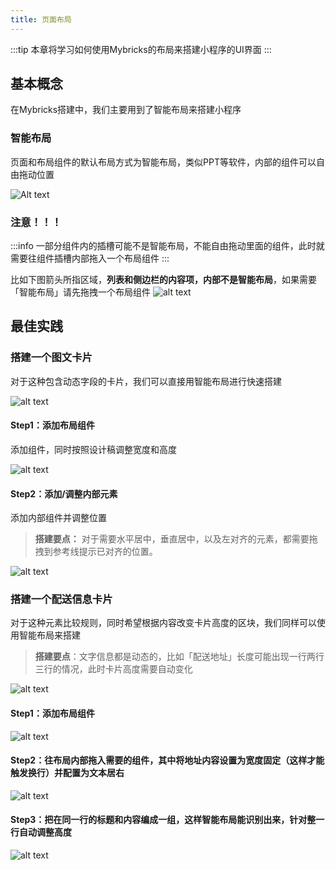 ```yaml
---
title: 页面布局
---
```


:::tip
本章将学习如何使用Mybricks的布局来搭建小程序的UI界面
:::


## 基本概念
在Mybricks搭建中，我们主要用到了智能布局来搭建小程序

### 智能布局
页面和布局组件的默认布局方式为智能布局，类似PPT等软件，内部的组件可以自由拖动位置

![Alt text](img/show_case.gif)



### 注意！！！
:::info
一部分组件内的插槽可能不是智能布局，不能自由拖动里面的组件，此时就需要往组件插槽内部拖入一个布局组件
:::

比如下图箭头所指区域，**列表和侧边栏的内容项，内部不是智能布局**，如果需要「智能布局」请先拖拽一个布局组件
![alt text](img/image-8.png)


## 最佳实践

### 搭建一个图文卡片
对于这种包含动态字段的卡片，我们可以直接用智能布局进行快速搭建

![alt text](img/image-9.png)

#### Step1：添加布局组件
添加组件，同时按照设计稿调整宽度和高度

![alt text](img/image-10.png)

#### Step2：添加/调整内部元素
添加内部组件并调整位置

> **搭建要点：** 对于需要水平居中，垂直居中，以及左对齐的元素，都需要拖拽到参考线提示已对齐的位置。

![alt text](<img/2024-05-11 17.30.40.gif>)


### 搭建一个配送信息卡片
对于这种元素比较规则，同时希望根据内容改变卡片高度的区块，我们同样可以使用智能布局来搭建

> **搭建要点**：文字信息都是动态的，比如「配送地址」长度可能出现一行两行三行的情况，此时卡片高度需要自动变化

![alt text](<img/2024-05-11 17.51.25.gif>)

#### Step1：添加布局组件
![alt text](img/image-10.png)

#### Step2：往布局内部拖入需要的组件，其中将地址内容设置为宽度固定（这样才能触发换行）并配置为文本居右
![alt text](<img/2024-05-11 18.05.00.gif>)

#### Step3：把在同一行的标题和内容编成一组，这样智能布局能识别出来，针对整一行自动调整高度
![alt text](<img/2024-05-11 18.15.43.gif>)

<!-- #### Step1：添加流式布局组件


#### Step2： -->


<!-- 详见 [画布视图](/docs/getstarted/geoView/) -->